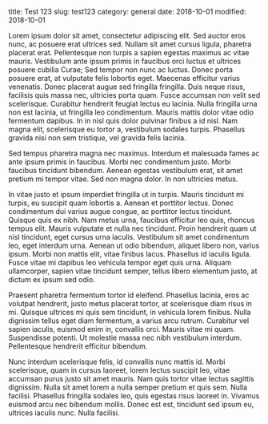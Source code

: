 title: Test 123
slug: test123
category: general
date: 2018-10-01
modified: 2018-10-01


Lorem ipsum dolor sit amet, consectetur adipiscing elit. Sed auctor eros nunc, ac posuere erat ultrices sed. Nullam sit amet cursus ligula, pharetra placerat erat. Pellentesque non turpis a sapien egestas maximus ac vitae mauris. Vestibulum ante ipsum primis in faucibus orci luctus et ultrices posuere cubilia Curae; Sed tempor non nunc ac luctus. Donec porta posuere erat, at vulputate felis lobortis eget. Maecenas efficitur varius venenatis. Donec placerat augue sed fringilla fringilla. Duis neque risus, facilisis quis massa nec, ultricies porta quam. Fusce accumsan non velit sed scelerisque. Curabitur hendrerit feugiat lectus eu lacinia. Nulla fringilla urna non est lacinia, ut fringilla leo condimentum. Mauris mattis dolor vitae odio fermentum dapibus. In in nisl quis dolor pulvinar finibus a id nisl. Nam magna elit, scelerisque eu tortor a, vestibulum sodales turpis. Phasellus gravida nisi non sem tristique, vel gravida felis lacinia.

Sed tempus pharetra magna nec maximus. Interdum et malesuada fames ac ante ipsum primis in faucibus. Morbi nec condimentum justo. Morbi faucibus tincidunt bibendum. Aenean egestas vestibulum erat, sit amet pretium mi tempor vitae. Sed non magna dolor. In non ultricies metus.

In vitae justo et ipsum imperdiet fringilla ut in turpis. Mauris tincidunt mi turpis, eu suscipit quam lobortis a. Aenean et porttitor lectus. Donec condimentum dui varius augue congue, ac porttitor lectus tincidunt. Quisque quis ex nibh. Nam metus urna, faucibus efficitur leo quis, rhoncus tempus elit. Mauris vulputate et nulla nec tincidunt. Proin hendrerit quam ut nisl tincidunt, eget cursus urna iaculis. Vestibulum sit amet condimentum leo, eget interdum urna. Aenean ut odio bibendum, aliquet libero non, varius ipsum. Morbi non mattis elit, vitae finibus lacus. Phasellus id iaculis ligula. Fusce vitae mi dapibus leo vehicula tempor eget quis urna. Aliquam ullamcorper, sapien vitae tincidunt semper, tellus libero elementum justo, at dictum ex ipsum sed odio.

Praesent pharetra fermentum tortor id eleifend. Phasellus lacinia, eros ac volutpat hendrerit, justo metus placerat tortor, at scelerisque diam risus in mi. Quisque ultrices mi quis sem tincidunt, in vehicula lorem finibus. Nulla dignissim tellus eget diam fermentum, a varius arcu rutrum. Curabitur vel sapien iaculis, euismod enim in, convallis orci. Mauris vitae mi quam. Suspendisse potenti. Ut molestie massa nec nibh vestibulum interdum. Pellentesque hendrerit efficitur bibendum.

Nunc interdum scelerisque felis, id convallis nunc mattis id. Morbi scelerisque, quam in cursus laoreet, lorem lectus suscipit leo, vitae accumsan purus justo sit amet mauris. Nam quis tortor vitae lectus sagittis dignissim. Nulla sit amet lorem a nulla semper pretium et quis sem. Nulla facilisi. Phasellus fringilla sodales leo, quis egestas risus laoreet in. Vivamus euismod arcu nec bibendum mollis. Donec est est, tincidunt sed ipsum eu, ultrices iaculis nunc. Nulla facilisi.
